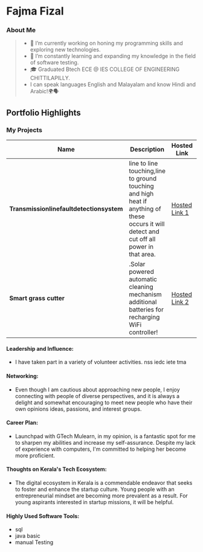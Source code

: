 # Fajma Fizal

### About Me

> - 🔭 I’m currently working on honing my programming skills and exploring new technologies.
> - 🌱 I’m constantly learning and expanding my knowledge in the field of software testing.
> - 🎓 Graduated Btech ECE @ IES COLLEGE OF ENGINEERING CHITTILAPILLY.
> - I can speak  languages English and Malayalam and know Hindi and Arabic!🌍🗣️



## Portfolio Highlights

### My Projects

| Name                | Description                                                               | Hosted Link                              | Repo Link                                                      |
|---------------------|---------------------------------------------------------------------------|------------------------------------------|----------------------------------------------------------------|
| **Transmissionlinefaultdetectionsystem**  | line to line touching,line to ground touching and high heat if anything of these occurs it will detect and cut off all power in that area.                                          | [Hosted Link 1](https://mindfulmee.netlify.app/)    | [Repo Link 1](https://github.com/harika-haru/MindfulMe)             |
| **Smart grass cutter**  |  .Solar powered automatic cleaning mechanism additional batteries for recharging WiFi controller!                                             | [Hosted Link 2](https://harika-haru.github.io/stackup/docs/index.html)   | [Repo Link 2](https://github.com/harika-haru/stackup)             |

#### Leadership and Influence:

- I have taken part in a variety of volunteer activities. nss iedc iete tma

#### Networking:

- Even though I am cautious about approaching new people, I enjoy connecting with people of diverse perspectives, and it is always a delight and somewhat encouraging to meet new people who have their own opinions ideas, passions, and interest groups.

#### Career Plan:

- Launchpad with GTech Mulearn, in my opinion, is a fantastic spot for me to sharpen my abilities and increase my self-assurance. Despite my lack of experience with computers, I'm committed to helping her become more proficient.

#### Thoughts on Kerala's Tech Ecosystem:

- The digital ecosystem in Kerala is a commendable endeavor that seeks to foster and enhance the startup culture. Young people with an entrepreneurial mindset are becoming more prevalent as a result. For young aspirants interested in startup missions, it will be helpful.


#### Highly Used Software Tools:

- sql
- java basic
- manual Testing 



